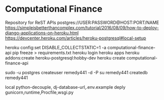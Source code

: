 # Computational Finance
Repository for ReST APIs
postgres://USER:PASSWORD@HOST:PORT/NAME
https://simpleisbetterthancomplex.com/tutorial/2016/08/09/how-to-deploy-django-applications-on-heroku.html
https://devcenter.heroku.com/articles/heroku-postgresql#local-setup

heroku config:set DISABLE_COLLECTSTATIC=1 -a computational-finance-api
pip freeze > requirements.txt
heroku login
heroku apps
heroku addons:create heroku-postgresql:hobby-dev
heroku create computational-finance-api

sudo -u postgres createuser remedy441 -d -P
su remedy441
createdb remedy441

local python-decouple, dj-database-url,.env.example
deply gunicorn,runtime,Procfile,wsgi.py